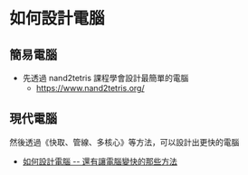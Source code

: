 # 如何設計電腦


## 簡易電腦

* 先透過 nand2tetris 課程學會設計最簡單的電腦
    * https://www.nand2tetris.org/

## 現代電腦

然後透過《快取、管線、多核心》等方法，可以設計出更快的電腦

* [如何設計電腦 -- 還有讓電腦變快的那些方法](https://www.slideshare.net/ccckmit/ss-85466673)